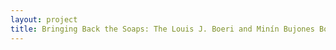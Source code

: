 ```yaml
--- 
layout: project 
title: Bringing Back the Soaps: The Louis J. Boeri and Minín Bujones Boeri Collection of Cuban American Radionovelas at Tulane’s Latin American Library
---
```



